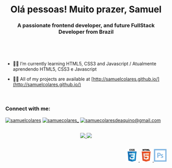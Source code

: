 <h1 align="center">Olá pessoas! Muito prazer, Samuel</h1>
<h3 align="center">A passionate frontend developer, and future FullStack Developer from Brazil</h3>
<br><br><br>

- 🐱‍👓 I’m currently learning HTML5, CSS3 and Javascript / Atualmente aprendendo HTML5, CSS3 e Javascript

- 👨‍💻 All of my projects are available at [http://samuelcolares.github.io/](http://samuelcolares.github.io/)
<br><br><br>
<h3 align="left">Connect with me:</h3>
<p align="left">
<a href="https://linkedin.com/in/samuelcolares" target="blank"><img align="center" src="https://raw.githubusercontent.com/rahuldkjain/github-profile-readme-generator/master/src/images/icons/Social/linked-in-alt.svg" alt="samuelcolares" height="30" width="40" /></a>
<a href="https://instagram.com/samuecolares_" target="blank"><img align="center" src="https://raw.githubusercontent.com/rahuldkjain/github-profile-readme-generator/master/src/images/icons/Social/instagram.svg" alt="samuecolares_" height="30" width="40" /></a>
<a href="https://instagram.com/samuecolares_" target="blank"><img align="center" src="https://upload.wikimedia.org/wikipedia/commons/8/8c/Gmail_Icon_%282013-2020%29.svg" alt="samuecolaresdeaquino@gmail.com" height="30" width="40" /></a>
</p>

<br>
<!--GIT STATUS-->
<div align="center">
  <a href="https://github.com/rafaballerini">
  <img height="180em" src="https://github-readme-stats.vercel.app/api?username=samuelcolares&show_icons=true&theme=gotham&include_all_commits=true&count_private=true"/>
  <img height="180em" src="https://github-readme-stats.vercel.app/api/top-langs/?username=samuelcolares&layout=compact&langs_count=7&theme=gotham"/>
</div>
<br>

<!--Languages and Tools-->
<p align="right"> <a href="https://www.w3schools.com/css/" target="_blank" rel="noreferrer"> <img src="https://raw.githubusercontent.com/devicons/devicon/master/icons/css3/css3-original-wordmark.svg" alt="css3" width="40" height="40"/> </a> 
<a href="https://www.w3.org/html/" target="_blank" rel="noreferrer"> <img src="https://raw.githubusercontent.com/devicons/devicon/master/icons/html5/html5-original-wordmark.svg" alt="html5" width="40" height="40"/> </a> 
<a href="https://www.photoshop.com/en" target="_blank" rel="noreferrer"> <img src="https://raw.githubusercontent.com/devicons/devicon/master/icons/photoshop/photoshop-line.svg" alt="photoshop" width="40" height="40"/> </a> 
